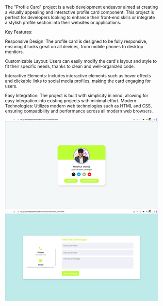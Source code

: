 The "Profile Card" project is a web development endeavor aimed at creating a visually appealing and interactive profile card component.
This project is perfect for developers looking to enhance their front-end skills or integrate a stylish profile section into their websites or applications.

Key Features:

Responsive Design: The profile card is designed to be fully responsive, ensuring it looks great on all devices, from mobile phones to desktop monitors.

Customizable Layout: Users can easily modify the card's layout and style to fit their specific needs, thanks to clean and well-organized code.

Interactive Elements: Includes interactive elements such as hover effects and clickable links to social media profiles, making the card engaging for users.

Easy Integration: The project is built with simplicity in mind, allowing for easy integration into existing projects with minimal effort.
Modern Technologies: Utilizes modern web technologies such as HTML and CSS, ensuring compatibility and performance across all modern web browsers.

![preview-profile-card](https://github.com/madhurmanoj/Profile-Card/blob/main/profilecard.png)
![preview-contactme-page](https://github.com/madhurmanoj/Profile-Card/blob/main/contactme.png)
